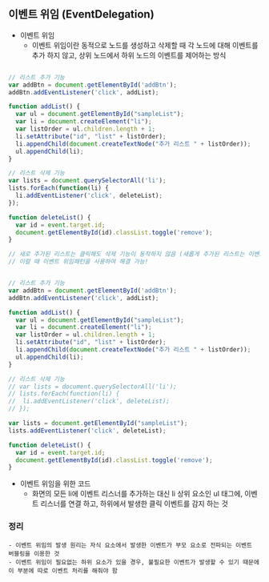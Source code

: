 ## 이벤트 위임 (EventDelegation)

- 이벤트 위임
  - 이벤트 위임이란 동적으로 노드를 생성하고 삭제할 때 각 노드에 대해 이벤트를 추가 하지 않고,
    상위 노드에서 하위 노드의 이벤트를 제어하는 방식

```Javascript

// 리스트 추가 기능
var addBtn = document.getElementById('addBtn');
addBtn.addEventListener('click', addList);

function addList() {
  var ul = document.getElementById("sampleList");
  var li = document.createElement("li");
  var listOrder = ul.children.length + 1;
  li.setAttribute("id", "list" + listOrder);
  li.appendChild(document.createTextNode("추가 리스트 " + listOrder));
  ul.appendChild(li);
}

// 리스트 삭제 기능
var lists = document.querySelectorAll('li');
lists.forEach(function(li) {
  li.addEventListener('click', deleteList);
});

function deleteList() {
  var id = event.target.id;
  document.getElementById(id).classList.toggle('remove');
}

// 새로 추가된 리스트는 클릭해도 삭제 기능이 동작하지 않음 (새롭게 추가된 리스트는 이벤트 리스너가 등록되지 않았기 때문)
// 이럴 때 이벤트 위임패턴을 사용하여 해결 가능!

```

```Javascript

// 리스트 추가 기능
var addBtn = document.getElementById('addBtn');
addBtn.addEventListener('click', addList);

function addList() {
  var ul = document.getElementById("sampleList");
  var li = document.createElement("li");
  var listOrder = ul.children.length + 1;
  li.setAttribute("id", "list" + listOrder);
  li.appendChild(document.createTextNode("추가 리스트 " + listOrder));
  ul.appendChild(li);
}

// 리스트 삭제 기능
// var lists = document.querySelectorAll('li');
// lists.forEach(function(li) {
//  li.addEventListener('click', deleteList);
// });

var lists = document.getElementById("sampleList");
lists.addEventListener('click', deleteList);

function deleteList() {
  var id = event.target.id;
  document.getElementById(id).classList.toggle('remove');
}


```

- 이벤트 위임을 위한 코드
  - 화면의 모든 li에 이벤트 리스너를 추가하는 대신 li 상위 요소인 ul 태그에,
    이벤트 리스너를 연결 하고, 하위에서 발생한 클릭 이벤트를 감지 하는 것

### 정리

    - 이벤트 위임의 발생 원리는 자식 요소에서 발생한 이벤트가 부모 요소로 전파되는 이벤트 버블링을 이용한 것
    - 이벤트 위임이 필요없는 하위 요소가 있을 경우, 불필요한 이벤트가 발생할 수 있기 때문에 이 부분에 따로 이벤트 처리를 해줘야 함
